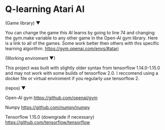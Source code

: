# Q-learning Atari AI

(Game library) ▼

You can change the game this AI learns by going to line 74 and changing the gym.make variable to any other game in the Open-AI gym library. Here is a link to all of the games. Some work better then others with this specific learning algorithm.  https://gym.openai.com/envs/#atari



(Working enviroment ▼)

This project was built with slightly older syntax from tensorflow 1.14.0-1.15.0 and may not work with some builds of tensorflow 2.0. I reccomend using a docker file or virtual enviroment if you regularly use tensorflow 2.




(repos) ▼

Open-AI gym   https://github.com/openai/gym


Numpy  https://github.com/numpy/numpy


Tensorflow 1.15.0 (downgrade if necessary)   https://github.com/tensorflow/tensorflow
